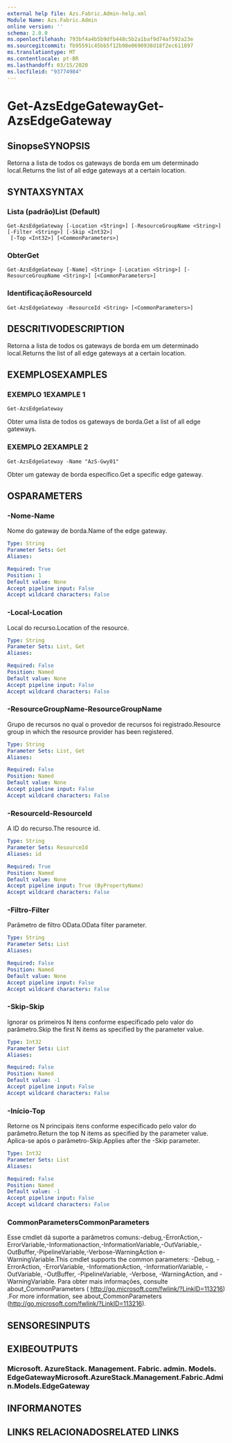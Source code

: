 ```yaml
---
external help file: Azs.Fabric.Admin-help.xml
Module Name: Azs.Fabric.Admin
online version: ''
schema: 2.0.0
ms.openlocfilehash: 793bf4a4b5b9dfb448c5b2a1baf9d74af592a23e
ms.sourcegitcommit: fb95591c45bb5f12b98e0690938d18f2ec611897
ms.translationtype: MT
ms.contentlocale: pt-BR
ms.lasthandoff: 03/15/2020
ms.locfileid: "93774984"
---
```

# <span data-ttu-id="db1a8-101">Get-AzsEdgeGateway</span><span class="sxs-lookup"><span data-stu-id="db1a8-101">Get-AzsEdgeGateway</span></span>

## <span data-ttu-id="db1a8-102">Sinopse</span><span class="sxs-lookup"><span data-stu-id="db1a8-102">SYNOPSIS</span></span>
<span data-ttu-id="db1a8-103">Retorna a lista de todos os gateways de borda em um determinado local.</span><span class="sxs-lookup"><span data-stu-id="db1a8-103">Returns the list of all edge gateways at a certain location.</span></span>

## <span data-ttu-id="db1a8-104">SYNTAX</span><span class="sxs-lookup"><span data-stu-id="db1a8-104">SYNTAX</span></span>

### <span data-ttu-id="db1a8-105">Lista (padrão)</span><span class="sxs-lookup"><span data-stu-id="db1a8-105">List (Default)</span></span>
```
Get-AzsEdgeGateway [-Location <String>] [-ResourceGroupName <String>] [-Filter <String>] [-Skip <Int32>]
 [-Top <Int32>] [<CommonParameters>]
```

### <span data-ttu-id="db1a8-106">Obter</span><span class="sxs-lookup"><span data-stu-id="db1a8-106">Get</span></span>
```
Get-AzsEdgeGateway [-Name] <String> [-Location <String>] [-ResourceGroupName <String>] [<CommonParameters>]
```

### <span data-ttu-id="db1a8-107">Identificação</span><span class="sxs-lookup"><span data-stu-id="db1a8-107">ResourceId</span></span>
```
Get-AzsEdgeGateway -ResourceId <String> [<CommonParameters>]
```

## <span data-ttu-id="db1a8-108">DESCRITIVO</span><span class="sxs-lookup"><span data-stu-id="db1a8-108">DESCRIPTION</span></span>
<span data-ttu-id="db1a8-109">Retorna a lista de todos os gateways de borda em um determinado local.</span><span class="sxs-lookup"><span data-stu-id="db1a8-109">Returns the list of all edge gateways at a certain location.</span></span>

## <span data-ttu-id="db1a8-110">EXEMPLOS</span><span class="sxs-lookup"><span data-stu-id="db1a8-110">EXAMPLES</span></span>

### <span data-ttu-id="db1a8-111">EXEMPLO 1</span><span class="sxs-lookup"><span data-stu-id="db1a8-111">EXAMPLE 1</span></span>
```
Get-AzsEdgeGateway
```

<span data-ttu-id="db1a8-112">Obter uma lista de todos os gateways de borda.</span><span class="sxs-lookup"><span data-stu-id="db1a8-112">Get a list of all edge gateways.</span></span>

### <span data-ttu-id="db1a8-113">EXEMPLO 2</span><span class="sxs-lookup"><span data-stu-id="db1a8-113">EXAMPLE 2</span></span>
```
Get-AzsEdgeGateway -Name "AzS-Gwy01"
```

<span data-ttu-id="db1a8-114">Obter um gateway de borda específico.</span><span class="sxs-lookup"><span data-stu-id="db1a8-114">Get a specific edge gateway.</span></span>

## <span data-ttu-id="db1a8-115">OS</span><span class="sxs-lookup"><span data-stu-id="db1a8-115">PARAMETERS</span></span>

### <span data-ttu-id="db1a8-116">-Nome</span><span class="sxs-lookup"><span data-stu-id="db1a8-116">-Name</span></span>
<span data-ttu-id="db1a8-117">Nome do gateway de borda.</span><span class="sxs-lookup"><span data-stu-id="db1a8-117">Name of the edge gateway.</span></span>

```yaml
Type: String
Parameter Sets: Get
Aliases:

Required: True
Position: 1
Default value: None
Accept pipeline input: False
Accept wildcard characters: False
```

### <span data-ttu-id="db1a8-118">-Local</span><span class="sxs-lookup"><span data-stu-id="db1a8-118">-Location</span></span>
<span data-ttu-id="db1a8-119">Local do recurso.</span><span class="sxs-lookup"><span data-stu-id="db1a8-119">Location of the resource.</span></span>

```yaml
Type: String
Parameter Sets: List, Get
Aliases:

Required: False
Position: Named
Default value: None
Accept pipeline input: False
Accept wildcard characters: False
```

### <span data-ttu-id="db1a8-120">-ResourceGroupName</span><span class="sxs-lookup"><span data-stu-id="db1a8-120">-ResourceGroupName</span></span>
<span data-ttu-id="db1a8-121">Grupo de recursos no qual o provedor de recursos foi registrado.</span><span class="sxs-lookup"><span data-stu-id="db1a8-121">Resource group in which the resource provider has been registered.</span></span>

```yaml
Type: String
Parameter Sets: List, Get
Aliases:

Required: False
Position: Named
Default value: None
Accept pipeline input: False
Accept wildcard characters: False
```

### <span data-ttu-id="db1a8-122">-ResourceId</span><span class="sxs-lookup"><span data-stu-id="db1a8-122">-ResourceId</span></span>
<span data-ttu-id="db1a8-123">A ID do recurso.</span><span class="sxs-lookup"><span data-stu-id="db1a8-123">The resource id.</span></span>

```yaml
Type: String
Parameter Sets: ResourceId
Aliases: id

Required: True
Position: Named
Default value: None
Accept pipeline input: True (ByPropertyName)
Accept wildcard characters: False
```

### <span data-ttu-id="db1a8-124">-Filtro</span><span class="sxs-lookup"><span data-stu-id="db1a8-124">-Filter</span></span>
<span data-ttu-id="db1a8-125">Parâmetro de filtro OData.</span><span class="sxs-lookup"><span data-stu-id="db1a8-125">OData filter parameter.</span></span>

```yaml
Type: String
Parameter Sets: List
Aliases:

Required: False
Position: Named
Default value: None
Accept pipeline input: False
Accept wildcard characters: False
```

### <span data-ttu-id="db1a8-126">-Skip</span><span class="sxs-lookup"><span data-stu-id="db1a8-126">-Skip</span></span>
<span data-ttu-id="db1a8-127">Ignorar os primeiros N itens conforme especificado pelo valor do parâmetro.</span><span class="sxs-lookup"><span data-stu-id="db1a8-127">Skip the first N items as specified by the parameter value.</span></span>

```yaml
Type: Int32
Parameter Sets: List
Aliases:

Required: False
Position: Named
Default value: -1
Accept pipeline input: False
Accept wildcard characters: False
```

### <span data-ttu-id="db1a8-128">-Início</span><span class="sxs-lookup"><span data-stu-id="db1a8-128">-Top</span></span>
<span data-ttu-id="db1a8-129">Retorne os N principais itens conforme especificado pelo valor do parâmetro.</span><span class="sxs-lookup"><span data-stu-id="db1a8-129">Return the top N items as specified by the parameter value.</span></span>
<span data-ttu-id="db1a8-130">Aplica-se após o parâmetro-Skip.</span><span class="sxs-lookup"><span data-stu-id="db1a8-130">Applies after the -Skip parameter.</span></span>

```yaml
Type: Int32
Parameter Sets: List
Aliases:

Required: False
Position: Named
Default value: -1
Accept pipeline input: False
Accept wildcard characters: False
```

### <span data-ttu-id="db1a8-131">CommonParameters</span><span class="sxs-lookup"><span data-stu-id="db1a8-131">CommonParameters</span></span>
<span data-ttu-id="db1a8-132">Esse cmdlet dá suporte a parâmetros comuns:-debug,-ErrorAction,-ErrorVariable,-Informationaction,-InformationVariable,-OutVariable,-OutBuffer,-PipelineVariable,-Verbose-WarningAction e-WarningVariable.</span><span class="sxs-lookup"><span data-stu-id="db1a8-132">This cmdlet supports the common parameters: -Debug, -ErrorAction, -ErrorVariable, -InformationAction, -InformationVariable, -OutVariable, -OutBuffer, -PipelineVariable, -Verbose, -WarningAction, and -WarningVariable.</span></span> <span data-ttu-id="db1a8-133">Para obter mais informações, consulte about_CommonParameters ( http://go.microsoft.com/fwlink/?LinkID=113216) .</span><span class="sxs-lookup"><span data-stu-id="db1a8-133">For more information, see about_CommonParameters (http://go.microsoft.com/fwlink/?LinkID=113216).</span></span>

## <span data-ttu-id="db1a8-134">SENSORES</span><span class="sxs-lookup"><span data-stu-id="db1a8-134">INPUTS</span></span>

## <span data-ttu-id="db1a8-135">EXIBE</span><span class="sxs-lookup"><span data-stu-id="db1a8-135">OUTPUTS</span></span>

### <span data-ttu-id="db1a8-136">Microsoft. AzureStack. Management. Fabric. admin. Models. EdgeGateway</span><span class="sxs-lookup"><span data-stu-id="db1a8-136">Microsoft.AzureStack.Management.Fabric.Admin.Models.EdgeGateway</span></span>

## <span data-ttu-id="db1a8-137">INFORMA</span><span class="sxs-lookup"><span data-stu-id="db1a8-137">NOTES</span></span>

## <span data-ttu-id="db1a8-138">LINKS RELACIONADOS</span><span class="sxs-lookup"><span data-stu-id="db1a8-138">RELATED LINKS</span></span>
